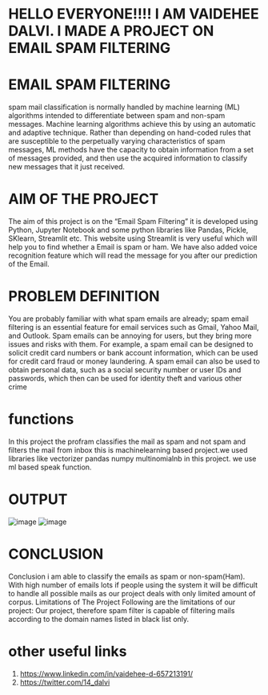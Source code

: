 # HELLO EVERYONE!!!! I AM VAIDEHEE DALVI. I MADE A PROJECT ON EMAIL SPAM FILTERING

# EMAIL SPAM FILTERING
 spam mail classification is normally handled by machine learning (ML) algorithms intended to differentiate between spam and non-spam messages. Machine learning algorithms achieve this by using an automatic and adaptive technique. Rather than depending on hand-coded rules that are susceptible to the perpetually varying characteristics of spam messages, ML methods have the capacity to obtain information from a set of messages provided, and then use the acquired information to classify new messages that it just received.

# AIM OF THE PROJECT
The aim of this project is on the “Email Spam Filtering” it is developed using Python, Jupyter Notebook and some python libraries like Pandas, Pickle, SKlearn, Streamlit etc. This website using Streamlit is very useful which will help you to find whether a Email is spam or ham. We have also added voice recognition feature which will read the message for you after our prediction of the Email.


# PROBLEM DEFINITION
You are probably familiar with what spam emails are already; spam email filtering is an essential feature for email services such as Gmail, Yahoo Mail, and Outlook. Spam emails can be annoying for users, but they bring more issues and risks with them. For example, a spam email can be designed to solicit credit card numbers or bank account information, which can be used for credit card fraud or money laundering. A spam email can also be used to obtain personal data, such as a social security number or user IDs and passwords, which then can be used for identity theft and various other crime


# functions
 In this project the profram classifies the mail as spam and not spam  and filters the mail from inbox this is machinelearning based project.we used libraries like vectorizer pandas numpy multinomialnb in this project. we use ml based speak function.
 
 # OUTPUT
 ![image](https://user-images.githubusercontent.com/78019245/132207151-03eaa6ad-7e17-442a-ae34-2abd2a97bc4e.png)
![image](https://user-images.githubusercontent.com/78019245/132207257-005770a4-dbdd-49d8-b466-ee23f6da100a.png)



# CONCLUSION
Conclusion i am able to classify the emails as spam or non-spam(Ham). With high number of emails lots if people using the system it will be difficult to handle all possible mails as our project deals with only limited amount of corpus. Limitations of The Project Following are the limitations of our project: Our project, therefore spam filter is capable of filtering mails according to the domain names listed in black list only.


 # other useful links
  1. https://www.linkedin.com/in/vaidehee-d-657213191/
  2.  https://twitter.com/14_dalvi
 
